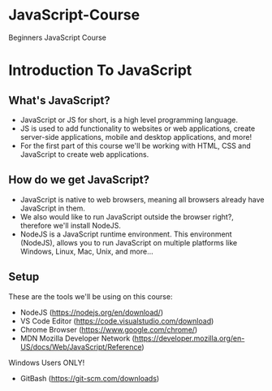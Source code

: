 # JavaScript-Course
Beginners JavaScript Course



# Introduction To JavaScript

## What's JavaScript?

- JavaScript or JS for short, is a high level programming language. 
- JS is used to add functionality to websites or web applications, create server-side applications, mobile and desktop applications, and more!
- For the first part of this course we'll be working with HTML, CSS and JavaScript to create web applications.  

## How do we get JavaScript?

- JavaScript is native to web browsers, meaning all browsers already have JavaScript in them. 
- We also would like to run JavaScript outside the browser right?, therefore we'll install NodeJS.
- NodeJS is a JavaScript runtime environment. This environment (NodeJS), allows you to run JavaScript on multiple platforms like Windows, Linux, Mac, Unix, and more...

## Setup

These are the tools we'll be using on this course:

- NodeJS (https://nodejs.org/en/download/)
- VS Code Editor (https://code.visualstudio.com/download)
- Chrome Browser (https://www.google.com/chrome/)
- MDN Mozilla Developer Network (https://developer.mozilla.org/en-US/docs/Web/JavaScript/Reference)

Windows Users ONLY!
- GitBash (https://git-scm.com/downloads)

